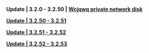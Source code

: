 **Update | 3.2.0 - 3.2.50 | [Wcjqwq private network disk](https://az.txma.cn/d/%E5%88%86%E6%B5%81-%E9%98%BF%E9%87%8C%E4%BA%91%E7%9B%98-Genshin%E7%A7%81%E4%BA%BA%E6%9C%8D%E5%8A%A1%E5%99%A8/%E5%AE%A2%E6%88%B7%E7%AB%AF/%E7%94%B5%E8%84%91/3.3/game_3.2.0_3.2.50_hdiff_oY0h1mgNohZGn0duX.zip)**

**[Update | 3.2.50 - 3.2.51](https://osbetadownload.yuanshen.com/client_app/beta_update/private/hk4e_global/38/game_3.2.50_3.2.51_hdiff_S97Vqnz0Lgs3kB2x.zip)**

**[Update | 3.2.51 - 3.2.52](https://osbetadownload.yuanshen.com/client_app/beta_update/private/hk4e_global/38/game_3.2.51_3.2.52_hdiff_NWHvhcZnobVluzAa.zip)**

**[Update | 3.2.52 - 3.2.53](https://osbetadownload.yuanshen.com/client_app/beta_update/private/hk4e_global/38/game_3.2.52_3.2.53_hdiff_ixSI1egyd0PzVcG6.zip)**
